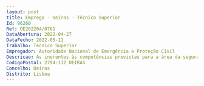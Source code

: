 ```yaml
--- 
layout: post
title: Emprego - Oeiras - Técnico Superior
Id: 96260
Ref: OE202204/0761
DataAbertura: 2022-04-27
DataFecho: 2022-05-11
Trabalho: Técnico Superior
Empregador: Autoridade Nacional de Emergência e Proteção Civil
Descricao: As inerentes às competências previstas para a área da segurança, saúde e estatuto social,especialmente, no artigo 18.º do Decreto Lei n.º 45 2019, de 1 de abril, na suaredação atual, que aprovou a orgânica da ANEPC, melhor escalpelizadas noartigo 4.º da Portaria n.º 224 A 2014, de 4 de novembro, e desenvolvidas noartigo 8.º do Despacho n.º 14688 2014, de 4 de dezembro, na sua redaçãoatual.
CodigoPostal: 2794-112 OEIRAS
Concelho: Oeiras
Distrito: Lisboa
--- 
```

